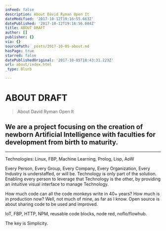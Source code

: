 ```yaml
---
inFeed: false
description: About David Ryman Open It
dateModified: '2017-10-12T19:16:55.663Z'
datePublished: '2017-10-12T19:16:56.084Z'
title: ABOUT DRAFT
author: []
publisher: {}
via: {}
sourcePath: _posts/2017-10-05-about.md
hasPage: true
starred: false
datePublishedOriginal: '2017-10-05T18:43:31.223Z'
url: about/index.html
_type: Blurb

---
```

# ABOUT DRAFT

> About David Ryman Open It

## We are a project focusing on the creation of newborn Artificial Intelligence with faculties for development from birth to maturity.

---

Technologies: Linux, FBP, Machine Learning, Prolog, Lisp, AoW

Every Person, Every Group, Every Company, Every Organization, Every Industry is understaffed, or will be. Technology is only part of the solution. Enabling every person to leverage that Technology is the other, by providing an intuitive visual interface to manage Technology.

How much code can all the code monkeys write in 40+ years? How much is in production now? Well, not much of mine, as far as I know. Open source is about sharing code to be used and improved. 

IoT, FBP, HTTP, NPM, reusable code blocks, node red, noflo/flowhub.

The key is Simplicity.
